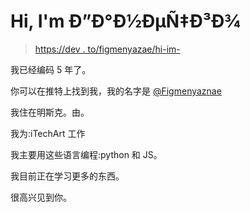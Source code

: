 # Hi, I'm Ð”Ð°Ð½ÐµÑ‡Ð³Ð¾

> [https://dev . to/figmenyazae/hi-im-](https://dev.to/figmenyaznae/hi-im-)

我已经编码 5 年了。

你可以在推特上找到我，我的名字是 [@Figmenyaznae](https://twitter.com/Figmenyaznae)

我住在明斯克。由。

我为:iTechArt 工作

我主要用这些语言编程:python 和 JS。

我目前正在学习更多的东西。

很高兴见到你。